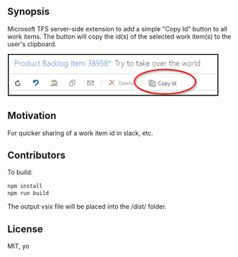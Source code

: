 ## Synopsis

Microsoft TFS server-side extension to add a simple "Copy Id" button to all work items.  The button will copy the id(s) of the selected work item(s) to the user's clipboard.

![screenshot](assets/screenshot.png "Screenshot")


## Motivation

For quicker sharing of a work item id in slack, etc.

## Contributors

To build:
```
npm install
npm run build
```

The output vsix file will be placed into the /dist/ folder.

## License

MIT, yo